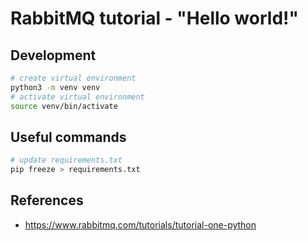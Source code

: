 # RabbitMQ tutorial - "Hello world!"
## Development
```sh
# create virtual environment
python3 -m venv venv
# activate virtual environment
source venv/bin/activate
```
## Useful commands
```sh
# update requirements.txt
pip freeze > requirements.txt
```
## References
- https://www.rabbitmq.com/tutorials/tutorial-one-python